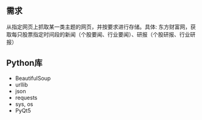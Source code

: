## 需求
从指定网页上抓取某一类主题的网页，并按要求进行存储。具体:
东方财富网，获取每只股票指定时间段的新闻（个股要闻、行业要闻）、研报（个股研报、行业研报）

## Python库
   - BeautifulSoup    
   - urllib       
   - json                            
   - requests                       
   - sys, os                        
   - PyQt5


